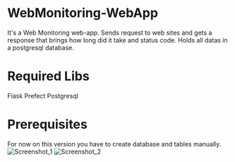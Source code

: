 # WebMonitoring-WebApp
It's a Web Monitoring web-app. Sends request to web sites and gets a response that brings how long did it take and status code. Holds all datas in a postgresql database.
# Required Libs
Flask
Prefect
Postgresql
# Prerequisites
For now on this version you have to create database and tables manually.
![Screenshot_1](https://user-images.githubusercontent.com/73065112/150941098-7def8518-a38c-4796-83ea-322943eba7c2.png)
![Screenshot_2](https://user-images.githubusercontent.com/73065112/150941108-cb9e73cd-f1ff-4c14-b757-371b31dd0692.png)
